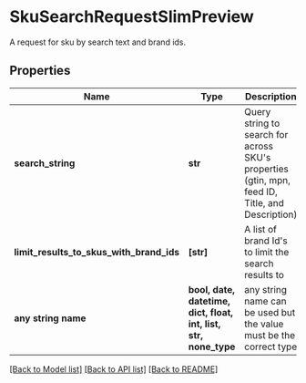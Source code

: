 # SkuSearchRequestSlimPreview

A request for sku by search text and brand ids.

## Properties
Name | Type | Description | Notes
------------ | ------------- | ------------- | -------------
**search_string** | **str** | Query string to search for across SKU&#39;s properties (gtin, mpn, feed ID, Title, and Description) | 
**limit_results_to_skus_with_brand_ids** | **[str]** | A list of brand Id&#39;s to limit the search results to | 
**any string name** | **bool, date, datetime, dict, float, int, list, str, none_type** | any string name can be used but the value must be the correct type | [optional]

[[Back to Model list]](../README.md#documentation-for-models) [[Back to API list]](../README.md#documentation-for-api-endpoints) [[Back to README]](../README.md)


